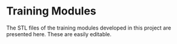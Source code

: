 # Training Modules
The STL files of the training modules developed in this project are presented here. These are easily editable.
